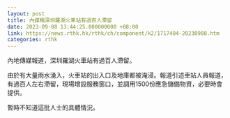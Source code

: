 ```yaml
---
layout: post
title: 內媒稱深圳羅湖火車站有過百人滯留
date: 2023-09-08 13:44:25.000000000 +08:00
link: https://news.rthk.hk/rthk/ch/component/k2/1717404-20230908.htm
categories: rthk
---
```


內地傳媒報道，深圳羅湖火車站有過百人滯留。

由於有大量雨水湧入，火車站的出入口及地庫都被淹浸。報道引述車站人員報道，有過百人左右滯留，現場增設服務窗口，並調用1500份應急儲備物資，必要時會提供。

暫時不知道這批人士的具體情況。
